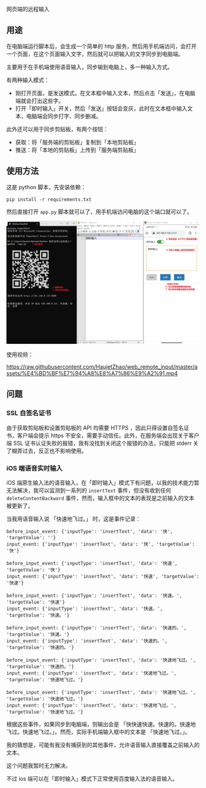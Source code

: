 网页端的远程输入

## 用途

在电脑端运行脚本后，会生成一个简单的 http 服务，然后用手机端访问，会打开一个页面，在这个页面输入文字，然后就可以把输入的文字同步到电脑端。

主要用于在手机端使用语音输入，同步输到电脑上，多一种输入方式。

有两种输入模式：

- 刚打开页面，是发送模式。在文本框中输入文本，然后点击「发送」，在电脑端就会打出这些字。
- 打开「即时输入」开关，然后「发送」按钮会变灰，此时在文本框中输入文本，电脑端会同步打字、同步删减。

此外还可以用于同步剪贴板，有两个按钮：

- 获取：将「服务端的剪贴板」复制到「本地剪贴板」
- 推送：将「本地的剪贴板」上传到「服务端剪贴板」

## 使用方法

这是 python 脚本，先安装依赖：

```
pip install -r requirements.txt
```

然后直接打开 `app.py` 脚本就可以了，用手机端访问电脑的这个端口就可以了。



![使用界面](assets/使用界面.jpg)



使用视频：

https://raw.githubusercontent.com/HaujetZhao/web_remote_input/master/assets/%E4%BD%BF%E7%94%A8%E8%A7%86%E9%A2%91.mp4

## 问题

### SSL 自签名证书

由于获取剪贴板和设置剪贴板的 API 均需要 HTTPS ，因此只得设置自签名证书，客户端会提示 https 不安全，需要手动信任。此外，在服务端会出现关于客户端 SSL 证书认证失败的报错，我有没找到关闭这个报错的办法，只能把 stderr 关了糊弄过去，反正也不影响使用。

### iOS 端语音实时输入

iOS 端原生输入法的语音输入，在「即时输入」模式下有问题，以我的技术能力暂无法解决，我可以监测到一系列的 `insertText` 事件，但没有收到任何 `deleteContentBackward` 事件，然而，输入框中的文本的表现是之前输入的文本被更新了。

当我用语音输入说 「快速地飞过。」 时，这是事件记录：

```
before_input_event: {'inputType': 'insertText', 'data': '快', 'targetValue': ''}
input_event: {'inputType': 'insertText', 'data': '快', 'targetValue': '快'}

before_input_event: {'inputType': 'insertText', 'data': '快速', 'targetValue': '快'}
input_event: {'inputType': 'insertText', 'data': '快速', 'targetValue': '快速'}

before_input_event: {'inputType': 'insertText', 'data': '快速。', 'targetValue': '快速'}
input_event: {'inputType': 'insertText', 'data': '快速。', 'targetValue': '快速。'}

before_input_event: {'inputType': 'insertText', 'data': '快速的。', 'targetValue': '快速。'}
input_event: {'inputType': 'insertText', 'data': '快速的。', 'targetValue': '快速的。'}

before_input_event: {'inputType': 'insertText', 'data': '快速地飞过。', 'targetValue': '快速的。'}
input_event: {'inputType': 'insertText', 'data': '快速地飞过。', 'targetValue': '快速地飞过。'}

before_input_event: {'inputType': 'insertText', 'data': '快速地飞过。', 'targetValue': '快速地飞过。'}
input_event: {'inputType': 'insertText', 'data': '快速地飞过。', 'targetValue': '快速地飞过。'}
```

根据这些事件，如果同步到电脑端，则输出会是 「快快速快速。快速的。快速地飞过。快速地飞过。」。然而，实际手机端输入框中的文本是 「快速地飞过。」。

我的猜想是，可能有我没有捕获到的其他事件，允许语音输入直接覆盖之前输入的文本。

这个问题我暂时无力解决。

不过 ios 端可以在「即时输入」模式下正常使用百度输入法的语音输入。
